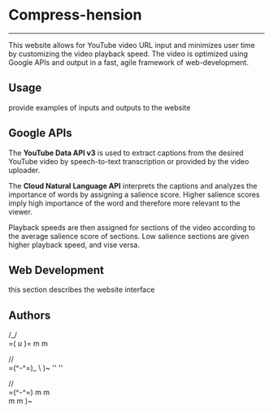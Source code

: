 # Compress-hension
---
This website allows for YouTube video URL input and minimizes user time by customizing the video playback speed. The video is optimized using Google APIs and output in a fast, agile framework of web-development.

## Usage
provide examples of inputs and outputs to the website

## Google APIs

The **YouTube Data API v3** is used to extract captions from the desired YouTube video by speech-to-text transcription or provided by the video uploader.

The **Cloud Natural Language API** interprets the captions and analyzes the importance of words by assigning a salience score. Higher salience scores imply high importance of the word and therefore more relevant to the viewer.

Playback speeds are then assigned for sections of the video according to the average salience score of sections. Low salience sections are given higher playback speed, and vise versa.

## Web Development
this section describes the website interface

## Authors
  /\_/\
=( *u* )= 
  m   m

  /\/\
=(^-^=)_
  \     )~
   '' ''

  /\/\
=(^-^=)
  m m \
   m m )~
